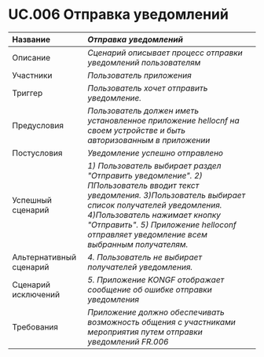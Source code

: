 # UC.006 Отправка уведомлений
<!-- Подробное описание сценария использования системы с привязкой к ролям участников и задействованным бизнес-сущностям 
https://confluence.mts.ru/pages/viewpage.action?pageId=375782119 
-->
| Название | _Отправка уведомлений_ |
|:---------------------------|:------|
| Описание | _Сценарий описывает процесс отправки уведомлений пользователям_ |
| Участники | _Пользователь приложения_ |
| Триггер | _Пользователь хочет отправить уведомление._ |
| Предусловия | _Пользователь должен иметь установленное приложение hellocnf на своем устройстве и быть авторизованным в приложении_ |
| Постусловия | _Уведомление успешно отправлено_ |
| Успешный сценарий | *1) Пользователь выбирает раздел "Отправить уведомление". 2) ППользователь вводит текст уведомления. 3)Пользователь выбирает список получателей уведомления. 4)Пользователь нажимает кнопку "Отправить". 5) Приложение helloconf отправляет уведомление всем выбранным получателям.*|
| Альтернативный сценарий| *4. Пользователь не выбирает получателей уведомления.* |
| Сценарий исключений | *5. Приложение KONGF отображает сообщение об ошибке отправки уведомления* |
| Требования | *_Приложение должно обеспечивать возможность общения с участниками мероприятия путем отправки уведомлений_ FR.006* |

